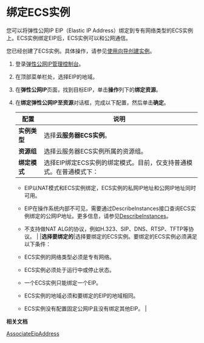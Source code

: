 # 绑定ECS实例

您可以将弹性公网IP EIP（Elastic IP Address）绑定到专有网络类型的ECS实例上。ECS实例绑定EIP后，ECS实例可以和公网通信。

您已经创建了ECS实例。具体操作，请参见[使用向导创建实例](/cn.zh-CN/实例/创建实例/使用向导创建实例.md)。

1.  登录[弹性公网IP管理控制台](https://vpc.console.aliyun.com/eip)。

2.  在顶部菜单栏处，选择EIP的地域。

3.  在**弹性公网IP**页面，找到目标EIP，单击**操作**列下的**绑定资源**。

4.  在**绑定弹性公网IP至资源**对话框，完成以下配置，然后单击**确定**。

    |配置|说明|
    |--|--|
    |**实例类型**|选择**云服务器ECS实例**。|
    |**资源组**|选择云服务器ECS实例所属的资源组。|
    |**绑定模式**|选择EIP绑定ECS实例的绑定模式。目前，仅支持普通模式。在普通模式下：

    -   EIP以NAT模式和ECS实例绑定，ECS实例的私网IP地址和公网IP地址同时可用。
    -   EIP在操作系统内部不可见，需要通过DescribeInstances接口查询ECS实例绑定的公网IP地址。更多信息，请参见[DescribeInstances](/cn.zh-CN/API参考/实例/DescribeInstances.md)。
    -   不支持做NAT ALG的协议，例如H.323、SIP、DNS、RTSP、TFTP等协议。 |
    |**选择要绑定的**|选择要绑定的ECS实例。要绑定的ECS实例必须满足以下条件：

    -   ECS实例的网络类型必须是专有网络。
    -   ECS实例必须处于运行中或停止状态。
    -   一个ECS实例只能绑定一个EIP。
    -   ECS实例的地域必须和要绑定的EIP的地域相同。
    -   ECS实例没有配置固定公网IP且没有绑定其他EIP。 |


**相关文档**  


[AssociateEipAddress](/cn.zh-CN/API参考/弹性公网IP/AssociateEipAddress.md)

